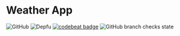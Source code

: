 # Weather App

![GitHub](https://img.shields.io/github/license/asboldyrev/weather-app?style=plastic)
![Depfu](https://img.shields.io/depfu/dependencies/github/asboldyrev/weather-app?style=plastic)
[![codebeat badge](https://codebeat.co/badges/9ed90f71-26d0-4a0d-9e60-2494a343d7d8)](https://codebeat.co/projects/github-com-asboldyrev-weather-app-main)
![GitHub branch checks state](https://img.shields.io/github/checks-status/asboldyrev/weather-app/main?style=plastic)
